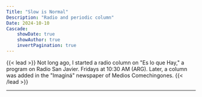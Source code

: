 ```yaml
---
Title: "Slow is Normal"
Description: "Radio and periodic column"
Date: 2024-10-10
Cascade:
    showDate: true
    showAuthor: true
    invertPagination: true
---
```

{{< lead >}}
Not long ago, I started a radio column on "Es lo que Hay," a program on Radio San Javier. Fridays at 10:30 AM (ARG).
Later, a column was added in the "Imaginá" newspaper of Medios Comechingones.
{{< /lead >}}

---
